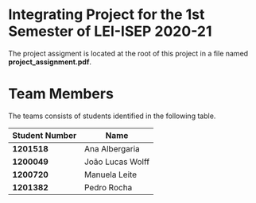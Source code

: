 # Integrating Project for the 1st Semester of LEI-ISEP 2020-21 

The project assigment is located at the root of this project in a file named **project_assignment.pdf**.

# Team Members

The teams consists of students identified in the following table. 

| Student Number	| Name |
|--------------|----------------------------|
| **1201518**  | Ana Albergaria          |
| **1200049**  | João Lucas Wolff         |
| **1200720**  | Manuela Leite         |
| **1201382**  | Pedro Rocha          |

